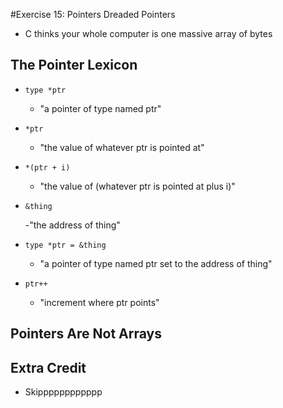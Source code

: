 #Exercise 15: Pointers Dreaded Pointers

- C thinks your whole computer is one massive array of bytes

## The Pointer Lexicon

- `type *ptr`

    - "a pointer of type named ptr"
- `*ptr`

    - "the value of whatever ptr is pointed at"

- `*(ptr + i)`

    - "the value of (whatever ptr is pointed at plus i)"
- `&thing`
    
    -"the address of thing"

- `type *ptr = &thing`


    - "a pointer of type named ptr set to the address of thing"

- `ptr++`

    - "increment where ptr points"

## Pointers Are Not Arrays

## Extra Credit

- Skipppppppppppp